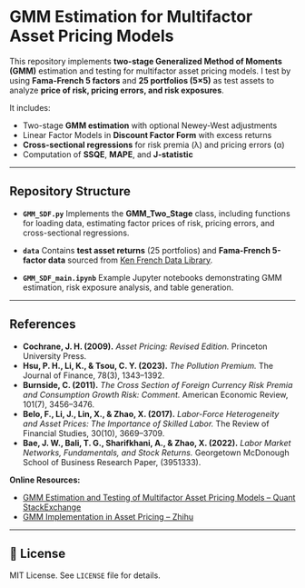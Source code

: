 # GMM Estimation for Multifactor Asset Pricing Models

This repository implements **two-stage Generalized Method of Moments (GMM)** estimation and testing for multifactor asset pricing models. I test by using **Fama-French 5 factors** and **25 portfolios (5×5)** as test assets to analyze **price of risk, pricing errors, and risk exposures**.

It includes:

* Two-stage **GMM estimation** with optional Newey-West adjustments
* Linear Factor Models in **Discount Factor Form** with excess returns
* **Cross-sectional regressions** for risk premia (λ) and pricing errors (α)
* Computation of **SSQE**, **MAPE**, and **J-statistic**

---

## Repository Structure

* **`GMM_SDF.py`**
  Implements the **GMM\_Two\_Stage** class, including functions for loading data, estimating factor prices of risk, pricing errors, and cross-sectional regressions.

* **`data`**
  Contains **test asset returns** (25 portfolios) and **Fama-French 5-factor data** sourced from [Ken French Data Library](https://mba.tuck.dartmouth.edu/pages/faculty/ken.french/data_library.html).

* **`GMM_SDF_main.ipynb`**
  Example Jupyter notebooks demonstrating GMM estimation, risk exposure analysis, and table generation.

---

## References

* **Cochrane, J. H. (2009).** *Asset Pricing: Revised Edition.* Princeton University Press.
* **Hsu, P. H., Li, K., & Tsou, C. Y. (2023).** *The Pollution Premium.* The Journal of Finance, 78(3), 1343–1392.
* **Burnside, C. (2011).** *The Cross Section of Foreign Currency Risk Premia and Consumption Growth Risk: Comment.* American Economic Review, 101(7), 3456–3476.
* **Belo, F., Li, J., Lin, X., & Zhao, X. (2017).** *Labor-Force Heterogeneity and Asset Prices: The Importance of Skilled Labor.* The Review of Financial Studies, 30(10), 3669–3709.
* **Bae, J. W., Bali, T. G., Sharifkhani, A., & Zhao, X. (2022).** *Labor Market Networks, Fundamentals, and Stock Returns.* Georgetown McDonough School of Business Research Paper, (3951333).

**Online Resources:**

* [GMM Estimation and Testing of Multifactor Asset Pricing Models – Quant StackExchange](https://quant.stackexchange.com/questions/75783/r-resources-for-gmm-estimation-and-testing-of-multifactor-asset-pricing-models)
* [GMM Implementation in Asset Pricing – Zhihu](https://zhuanlan.zhihu.com/p/92490417)

---

## 📄 License

MIT License. See `LICENSE` file for details.
